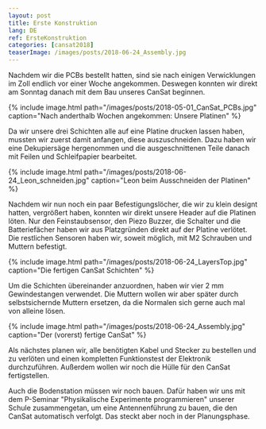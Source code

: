 ```yaml
---
layout: post
title: Erste Konstruktion
lang: DE
ref: ErsteKonstruktion
categories: [cansat2018]
teaserImage: /images/posts/2018-06-24_Assembly.jpg
---
```


Nachdem wir die PCBs bestellt hatten, sind sie nach einigen Verwicklungen im Zoll
endlich vor einer Woche angekommen. Deswegen konnten wir direkt am Sonntag danach mit dem
Bau unseres CanSat beginnen.

{% include image.html path="/images/posts/2018-05-01_CanSat_PCBs.jpg" caption="Nach anderthalb Wochen angekommen: Unsere Platinen" %}

Da wir unsere drei Schichten alle auf eine Platine drucken lassen haben, mussten wir zuerst damit anfangen,
diese auszuschneiden. Dazu haben wir eine Dekupiersäge hergenommen und die ausgeschnittenen Teile danach mit
Feilen und Schleifpapier bearbeitet.

{% include image.html path="/images/posts/2018-06-24_Leon_schneiden.jpg" caption="Leon beim Ausschneiden der Platinen" %}

Nachdem wir nun noch ein paar Befestigungslöcher, die wir zu klein designt hatten, vergrößert haben, konnten wir
direkt unsere Header auf die Platinen löten. Nur den Feinstaubsensor, den Piezo Buzzer, die Schalter und die Batteriefächer haben
wir aus Platzgründen direkt auf der Platine verlötet. Die restlichen Sensoren haben wir, soweit möglich, mit
M2 Schrauben und Muttern befestigt.

{% include image.html path="/images/posts/2018-06-24_LayersTop.jpg" caption="Die fertigen CanSat Schichten" %}

Um die Schichten übereinander anzuordnen, haben wir vier 2 mm Gewindestangen verwendet. Die Muttern wollen wir aber
später durch selbstsichernde Muttern ersetzen, da die Normalen sich gerne auch mal von alleine lösen.

{% include image.html path="/images/posts/2018-06-24_Assembly.jpg" caption="Der (vorerst) fertige CanSat" %}

Als nächstes planen wir, alle benötigten Kabel und Stecker zu bestellen und zu verlöten und einen kompletten Funktionstest der
Elektronik durchzuführen. Außerdem wollen wir noch die Hülle für den CanSat fertigstellen.

Auch die Bodenstation müssen wir noch bauen. Dafür haben wir uns mit dem P-Seminar "Physikalische Experimente programmieren" 
unserer Schule zusammengetan, um eine Antennenführung zu bauen, die den CanSat automatisch verfolgt. Das steckt aber noch
in der Planungsphase.
